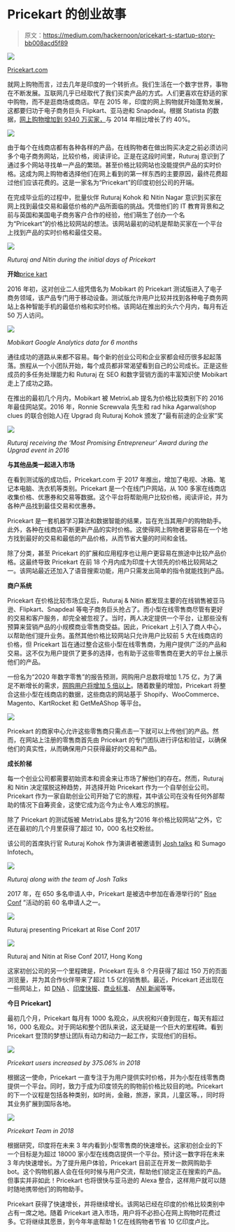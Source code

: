 # Pricekart 的创业故事

> 原文：<https://medium.com/hackernoon/pricekart-s-startup-story-bb008acd5f89>

![](img/cb3d344b867b403bf5c9e98545873eec.png)

[Pricekart.com](https://www.pricekart.com/)

就网上购物而言，过去几年是印度的一个转折点。我们生活在一个数字世界，事物在不断发展。互联网几乎已经取代了我们买卖产品的方式。人们更喜欢在舒适的家中购物，而不是逛商场或商店。早在 2015 年，印度的网上购物就开始蓬勃发展，这都要归功于电子商务巨头 Flipkart、亚马逊和 Snapdeal。根据 Statista 的数据，[网上购物增加到 9340 万买家，](https://www.statista.com/statistics/251631/number-of-digital-buyers-in-india/)与 2014 年相比增长了约 40%。

![](img/6e76275185509e524580f59e67b0e5e9.png)

由于每个在线商店都有各种各样的产品，在线购物者在做出购买决定之前必须访问多个电子商务网站，比较价格，阅读评论。正是在这段时间里，Ruturaj 意识到了通过多个网站寻找单一产品的繁琐。甚至价格比较网站也没能提供产品的实时价格。这成为网上购物者选择他们在网上看到的第一样东西的主要原因，最终花费超过他们应该花费的。这是一家名为“Pricekart”的印度初创公司的开端。

在完成毕业后的过程中，批量伙伴 Ruturaj Kohok 和 Nitin Nagar 意识到买家在网上找到最佳交易和最低价格的产品所面临的挑战。凭借他们的 IT 教育背景和之前与英国和美国电子商务客户合作的经验，他们萌生了创办一个名为“Pricekart”的价格比较网站的想法。该网站最初的动机是帮助买家在一个平台上找到产品的实时价格和最佳交易。

![](img/02ece007a7b17aa18e3adec3d70b2b3d.png)

*Ruturaj and Nitin during the initial days of Pricekart*

**开始**[price kart](https://www.pricekart.com/)

2016 年初，这对创业二人组凭借名为 Mobikart 的 Pricekart 测试版进入了电子商务领域，该产品专门用于移动设备。测试版允许用户比较并找到各种电子商务网站上各种智能手机的最低价格和实时价格。该网站在推出的头六个月内，每月有近 50 万人访问。

![](img/ede0be0c341db98668bd8a57d37a99cd.png)

*Mobikart Google Analytics data for 6 months*

通往成功的道路从来都不容易。每个新的创业公司和企业家都会经历很多起起落落。旅程从一个小团队开始，每个成员都非常渴望看到自己的公司成长。正是这些成员的多任务处理能力和 Ruturaj 在 SEO 和数字营销方面的丰富知识使 Mobikart 走上了成功之路。

在推出的最初几个月内，Mobikart 被 MetrixLab 提名为价格比较类别下的 2016 年最佳网站奖。2016 年，Ronnie Screwvala 先生和 rad hika Agarwal(shop clues 的联合创始人)在 Upgrad 向 Ruturaj Kohok 颁发了“最有前途的企业家”奖

![](img/bfacd42394ab1f83f51c4896e68564ec.png)

*Ruturaj receiving the ‘Most Promising Entrepreneur’ Award during the Upgrad event in 2016*

**与其他品类一起进入市场**

在看到测试版的成功后，Pricekart.com 于 2017 年推出，增加了电视、冰箱、笔记本电脑、洗衣机等类别。Pricekart 是一个在线门户网站，从 100 多家在线商店收集价格、优惠券和交易等数据。这个平台将帮助用户比较价格，阅读评论，并为各种产品找到最佳交易和优惠券。

Pricekart 是一套机器学习算法和数据智能的结果，旨在充当其用户的购物助手。此外，各种在线商店不断更新产品的实时价格。这使得网上购物者更容易在一个地方找到最好的交易和最低的产品价格，从而节省大量的时间和金钱。

除了分类，甚至 Pricekart 的扩展和应用程序也让用户更容易在旅途中比较产品价格。这最终导致 Pricekart 在前 18 个月内成为印度十大领先的价格比较网站之一。该网站最近还加入了语音搜索功能，用户只需发出简单的指令就能找到产品。

**商户系统**

Pricekart 在价格比较市场立足后，Ruturaj & Nitin 都发现主要的在线销售被亚马逊、Flipkart、Snapdeal 等电子商务巨头抢占了。而小型在线零售商尽管有更好的交易和客户服务，却完全被忽视了。当时，两人决定提供一个平台，让那些没有预算来营销产品的小规模商业零售商受益。因此，Pricekart 上引入了商人中心，以帮助他们提升业务。虽然其他价格比较网站只允许用户比较前 5 大在线商店的价格，但 Pricekart 旨在通过整合这些小型在线零售商，为用户提供广泛的产品和交易。这不仅为用户提供了更多的选择，也有助于这些零售商在更大的平台上展示他们的产品。

一份名为“2020 年数字零售”的报告预测，网购用户总数将增加 1.75 亿，为了满足不断增长的需求，[网购用户将增加 5 倍以上](https://www.atkearney.in/documents/4773014/8192273/Digital+Retail+in+2020%E2%80%93Rewriting+the+Rules.pdf/392551c2-7b43-4666-938e-2168a6bd7f6d)。随着数量的增加，Pricekart 将整合这些小型在线商店的数据，这些商店的网站基于 Shopify、WooCommerce、Magento、KartRocket 和 GetMeAShop 等平台。

![](img/790d39b9422054333eb82661109d556e.png)

Pricekart 的商家中心允许这些零售商只需点击一下就可以上传他们的产品。然而，在网站上注册的零售商首先由 Pricekart 的专门团队进行评估和验证，以确保他们的真实性，从而确保用户只获得最好的交易和产品。

**成长阶梯**

每一个创业公司都需要初始资本和资金来让市场了解他们的存在。然而，Ruturaj 和 Nitin 决定摆脱这种趋势，并选择开始 Pricekart 作为一个自举创业公司。Pricekart 作为一家自助创业公司开始了它的旅程，其中该公司在没有任何外部帮助的情况下自筹资金，这使它成为迄今为止令人难忘的旅程。

除了 Pricekart 的测试版被 MetrixLabs 提名为“2016 年价格比较网站”之外，它还在最初的几个月里获得了超过 10，000 名社交粉丝。

该公司的首席执行官 Ruturaj Kohok 作为演讲者被邀请到 [Josh talks](https://joshtalks.com/) 和 Sumago Infotech。

![](img/b50a7a91411a3fed3d86841b404d717d.png)

*Ruturaj along with the team of Josh Talks*

2017 年，在 650 多名申请人中，Pricekart 是被选中参加在香港举行的“ [Rise Conf](https://riseconf.com/) ”活动的前 60 名申请人之一。

![](img/796f511578692b8f12d0a8bf0e614836.png)

Ruturaj presenting Pricekart at Rise Conf 2017

![](img/6bf4a87d86c2396e4dd14ac90ae38521.png)

Ruturaj and Nitin at Rise Conf 2017, Hong Kong

这家初创公司的另一个里程碑是，Pricekart 在头 8 个月获得了超过 150 万的页面浏览量，并为其合作伙伴带来了超过 1.5 亿的销售额。最近，Pricekart 还出现在一些网站上，如 [DNA](http://www.dnaindia.com/business/report-pricekart-to-help-online-shoppers-save-rs-1000-crores-here-s-how-2588069) 、[印度快报](http://www.newindianexpress.com/business/press-releases/2018/feb/23/online-shoppers-to-save-rs-1000-crore-this-year-aims-pricekartcom-1779578.html)、[商业标准](http://www.business-standard.com/article/news-ani/pricekart-to-help-online-shoppers-save-rs-1000-crores-118022400251_1.html)、 [ANI 新闻](https://www.aninews.in/news/business/business/pricekart-to-help-online-shoppers-save-rs-1000-crores201802241241150002/)等等。

**今日 Pricekart】**

最初几个月，Pricekart 每月有 1000 名观众，从庆祝和兴奋到现在，每天有超过 16，000 名观众。对于网站和整个团队来说，这无疑是一个巨大的里程碑。看到 Pricekart 登顶的梦想让团队有动力和动力一起工作，实现他们的目标。

![](img/a21bfc0732c6d61366a98bcf575e4503.png)

*Pricekart users increased by 375.06% in 2018*

根据这一使命，Pricekart 一直专注于为用户提供实时价格，并为小型在线零售商提供一个平台。同时，致力于成为印度领先的购物前价格比较目的地。Pricekart 的下一个议程是包括各种类别，如时尚，金融，旅游，家具，儿童区等。，同时将其业务扩展到国际各地。

![](img/34d973322c8fed762064c763e7020436.png)

*Pricekart Team in 2018*

根据研究，印度将在未来 3 年内看到小型零售商的快速增长。这家初创企业的下一个目标是为超过 18000 家小型在线商店提供一个平台。预计这一数字将在未来 3 年内快速增长。为了提升用户体验，Pricekart 目前正在开发一款网购助手 bot。这个购物机器人会在任何时候与用户交流，帮助他们锁定正在搜索的产品。但事实并非如此！Pricekart 也将很快与亚马逊的 Alexa 整合，这样用户就可以随时随地携带他们的购物助手。

Pricekart 获得了快速增长，并将继续增长。该网站已经在印度的价格比较类别中占有一席之地。随着 Pricekart 进入市场，用户将不必担心在网上购物时花费过多。它将继续其愿景，到今年年底帮助 1 亿在线购物者节省 10 亿印度卢比。